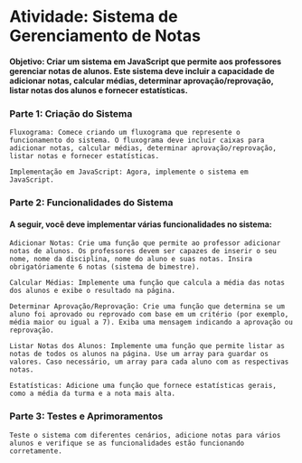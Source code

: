 # Atividade: Sistema de Gerenciamento de Notas

#### Objetivo: Criar um sistema em JavaScript que permite aos professores gerenciar notas de alunos. Este sistema deve incluir a capacidade de adicionar notas, calcular médias, determinar aprovação/reprovação, listar notas dos alunos e fornecer estatísticas.

### Parte 1: Criação do Sistema

    Fluxograma: Comece criando um fluxograma que represente o funcionamento do sistema. O fluxograma deve incluir caixas para adicionar notas, calcular médias, determinar aprovação/reprovação, listar notas e fornecer estatísticas.

    Implementação em JavaScript: Agora, implemente o sistema em JavaScript.
### Parte 2: Funcionalidades do Sistema

#### A seguir, você deve implementar várias funcionalidades no sistema:

    Adicionar Notas: Crie uma função que permite ao professor adicionar notas de alunos. Os professores devem ser capazes de inserir o seu nome, nome da disciplina, nome do aluno e suas notas. Insira obrigatóriamente 6 notas (sistema de bimestre).

    Calcular Médias: Implemente uma função que calcula a média das notas dos alunos e exibe o resultado na página.

    Determinar Aprovação/Reprovação: Crie uma função que determina se um aluno foi aprovado ou reprovado com base em um critério (por exemplo, média maior ou igual a 7). Exiba uma mensagem indicando a aprovação ou reprovação.

    Listar Notas dos Alunos: Implemente uma função que permite listar as notas de todos os alunos na página. Use um array para guardar os valores. Caso necessário, um array para cada aluno com as respectivas notas.

    Estatísticas: Adicione uma função que fornece estatísticas gerais, como a média da turma e a nota mais alta.

### Parte 3: Testes e Aprimoramentos

    Teste o sistema com diferentes cenários, adicione notas para vários alunos e verifique se as funcionalidades estão funcionando corretamente.
